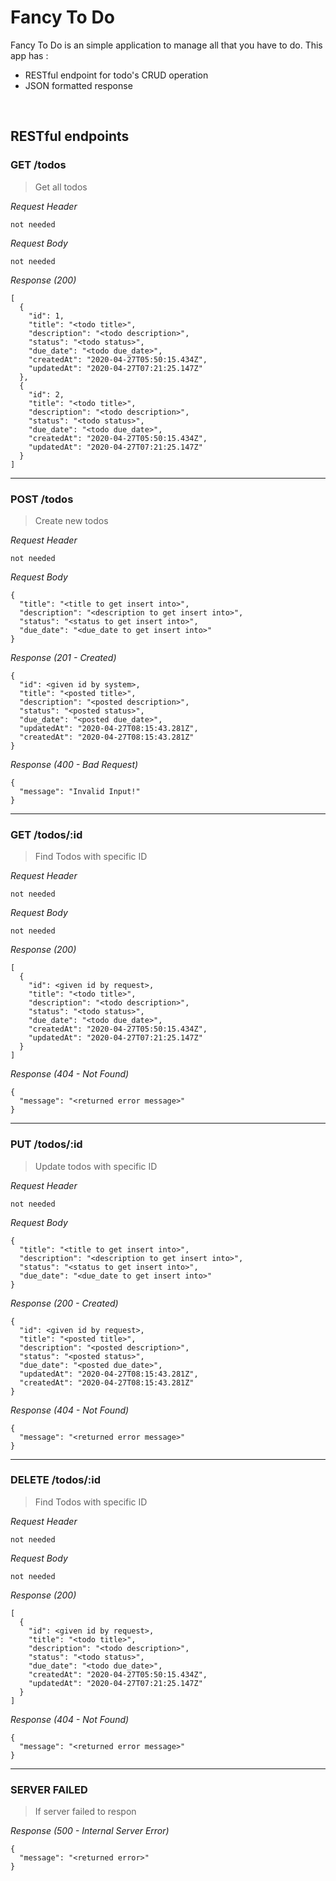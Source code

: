 # Fancy To Do
Fancy To Do is an simple application to manage all that you have to do. This app has : 
* RESTful endpoint for todo's CRUD operation
* JSON formatted response

&nbsp;

## RESTful endpoints
### GET /todos

> Get all todos

_Request Header_
```
not needed
```

_Request Body_
```
not needed
```

_Response (200)_
```
[
  {
    "id": 1,
    "title": "<todo title>",
    "description": "<todo description>",
    "status": "<todo status>",
    "due_date": "<todo due_date>",
    "createdAt": "2020-04-27T05:50:15.434Z",
    "updatedAt": "2020-04-27T07:21:25.147Z"
  },
  {
    "id": 2,
    "title": "<todo title>",
    "description": "<todo description>",
    "status": "<todo status>",
    "due_date": "<todo due_date>",
    "createdAt": "2020-04-27T05:50:15.434Z",
    "updatedAt": "2020-04-27T07:21:25.147Z"
  }
]
```
---
### POST /todos

> Create new todos

_Request Header_
```
not needed
```

_Request Body_
```
{
  "title": "<title to get insert into>",
  "description": "<description to get insert into>",
  "status": "<status to get insert into>",
  "due_date": "<due_date to get insert into>"
}
```

_Response (201 - Created)_
```
{
  "id": <given id by system>,
  "title": "<posted title>",
  "description": "<posted description>",
  "status": "<posted status>",
  "due_date": "<posted due_date>",
  "updatedAt": "2020-04-27T08:15:43.281Z",
  "createdAt": "2020-04-27T08:15:43.281Z"
}
```

_Response (400 - Bad Request)_
```
{
  "message": "Invalid Input!"
}
```
---
### GET /todos/:id

> Find Todos with specific ID

_Request Header_
```
not needed
```

_Request Body_
```
not needed
```

_Response (200)_
```
[
  {
    "id": <given id by request>,
    "title": "<todo title>",
    "description": "<todo description>",
    "status": "<todo status>",
    "due_date": "<todo due_date>",
    "createdAt": "2020-04-27T05:50:15.434Z",
    "updatedAt": "2020-04-27T07:21:25.147Z"
  }
]
```

_Response (404 - Not Found)_
```
{
  "message": "<returned error message>"
}
```
---
### PUT /todos/:id

> Update todos with specific ID

_Request Header_
```
not needed
```

_Request Body_
```
{
  "title": "<title to get insert into>",
  "description": "<description to get insert into>",
  "status": "<status to get insert into>",
  "due_date": "<due_date to get insert into>"
}
```

_Response (200 - Created)_
```
{
  "id": <given id by request>,
  "title": "<posted title>",
  "description": "<posted description>",
  "status": "<posted status>",
  "due_date": "<posted due_date>",
  "updatedAt": "2020-04-27T08:15:43.281Z",
  "createdAt": "2020-04-27T08:15:43.281Z"
}
```

_Response (404 - Not Found)_
```
{
  "message": "<returned error message>"
}
```
---
### DELETE /todos/:id

> Find Todos with specific ID

_Request Header_
```
not needed
```

_Request Body_
```
not needed
```

_Response (200)_
```
[
  {
    "id": <given id by request>,
    "title": "<todo title>",
    "description": "<todo description>",
    "status": "<todo status>",
    "due_date": "<todo due_date>",
    "createdAt": "2020-04-27T05:50:15.434Z",
    "updatedAt": "2020-04-27T07:21:25.147Z"
  }
]
```

_Response (404 - Not Found)_
```
{
  "message": "<returned error message>"
}
```
---
### SERVER FAILED

> If server failed to respon

_Response (500 - Internal Server Error)_
```
{
  "message": "<returned error>"
}
```
